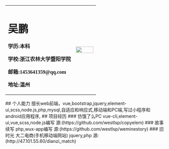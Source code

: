 <table border="0" style="font-family:'楷体';">
  <tr>
    <td width="75%">
      <h1>吴鹏</h1>
      <p><b>学历:本科</b></p>
      <p><b>学校:浙江农林大学暨阳学院</b></p>
      <p><b>邮箱:1453641359@qq.com</b></p>
      <p><b>地址:温州</b></p>
    </td>
    <td width="25%">
      <img src="https://c-ssl.duitang.com/uploads/item/201712/22/20171222223729_d8HCB.jpeg" width="100%">
    </td>
  </tr>
</table>
## 个人能力
擅长web前端，vue,bootstrap,jquery,element-ui,scss,node.js,php,mysql,自适应和响应式,移动端和PC端,写过小程序和android应用程序,
## 项目经历
### 仿饿了么PC
vue-cli,element-ui,vue,scss,node.js编写
源:(https://github.com/westlsp/copyelem)
### 故事续写
php,wux-app编写
源:(https://github.com/westlsp/weminestory)
### 旧时光
大二电商(手机移动端网站)
jquery,php
源:(http://47.101.55.60/dianzi_match)


